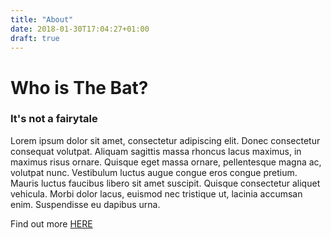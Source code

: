 ```yaml
---
title: "About"
date: 2018-01-30T17:04:27+01:00
draft: true
---
```


# Who is The Bat?

### It's not a fairytale
Lorem ipsum dolor sit amet, consectetur adipiscing elit. Donec consectetur consequat volutpat. Aliquam sagittis massa rhoncus lacus maximus, in maximus risus ornare. Quisque eget massa ornare, pellentesque magna ac, volutpat nunc. Vestibulum luctus augue congue eros congue pretium. Mauris luctus faucibus libero sit amet suscipit. Quisque consectetur aliquet vehicula. Morbi dolor lacus, euismod nec tristique ut, lacinia accumsan enim. Suspendisse eu dapibus urna. <br>

Find out more [HERE](https://en.wikipedia.org/wiki/Batman)

